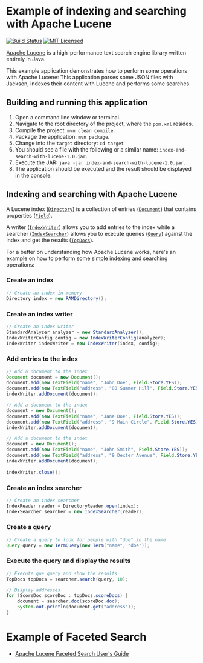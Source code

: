 # Example of indexing and searching with Apache Lucene

[![Build Status](https://travis-ci.org/cassiomolin/lucene-example.svg?branch=master)](https://travis-ci.org/cassiomolin/lucene-example)
[![MIT Licensed](https://img.shields.io/badge/license-MIT-blue.svg)](https://raw.githubusercontent.com/cassiomolin/lucene-example/master/LICENSE.txt)

[Apache Lucene] is a high-performance text search engine library written entirely in Java. 

This example application demonstrates how to perform some operations with Apache Lucene: This application parses some JSON files with Jackson, indexes their content with Lucene and performs some searches.

## Building and running this application

1. Open a command line window or terminal.
1. Navigate to the root directory of the project, where the `pom.xml` resides.
1. Compile the project: `mvn clean compile`.
1. Package the application: `mvn package`.
1. Change into the `target` directory: `cd target`
1. You should see a file with the following or a similar name: `index-and-search-with-lucene-1.0.jar`.
1. Execute the JAR: `java -jar index-and-search-with-lucene-1.0.jar`.
1. The application should be executed and the result should be displayed in the console.

## Indexing and searching with Apache Lucene

A Lucene index ([`Directory`][Directory]) is a collection of entries ([`Document`][Document]) that contains properties ([`Field`][Field]).

A writer ([`IndexWriter`][IndexWriter]) allows you to add entries to the index while a searcher ([`IndexSearcher`][IndexSearcher]) allows you to execute queries ([`Query`][Query]) against the index and get the results ([`TopDocs`][TopDocs]).

For a better on understanding how Apache Lucene works, here's an example on how to perform some simple indexing and searching operations:

### Create an index

```java
// Create an index in memory
Directory index = new RAMDirectory();
```

### Create an index writer

```java
// Create an index writer
StandardAnalyzer analyzer = new StandardAnalyzer();
IndexWriterConfig config = new IndexWriterConfig(analyzer);
IndexWriter indexWriter = new IndexWriter(index, config);
```

### Add entries to the index

```java
// Add a document to the index
Document document = new Document();
document.add(new TextField("name", "John Doe", Field.Store.YES));
document.add(new TextField("address", "80 Summer Hill", Field.Store.YES));
indexWriter.addDocument(document);

// Add a document to the index
document = new Document();
document.add(new TextField("name", "Jane Doe", Field.Store.YES));
document.add(new TextField("address", "9 Main Circle", Field.Store.YES));
indexWriter.addDocument(document);

// Add a document to the index
document = new Document();
document.add(new TextField("name", "John Smith", Field.Store.YES));
document.add(new TextField("address", "9 Dexter Avenue", Field.Store.YES));
indexWriter.addDocument(document);
    
indexWriter.close();
```

### Create an index searcher

```java
// Create an index searcher
IndexReader reader = DirectoryReader.open(index);
IndexSearcher searcher = new IndexSearcher(reader);
```

### Create a query

```java
// Create a query to look for people with "doe" in the name
Query query = new TermQuery(new Term("name", "doe"));
```

### Execute the query and display the results

```java
// Execute que query and show the results
TopDocs topDocs = searcher.search(query, 10);

// Display addresses
for (ScoreDoc scoreDoc : topDocs.scoreDocs) {
    document = searcher.doc(scoreDoc.doc);
    System.out.println(document.get("address"));
}
```

  [Apache Lucene]: http://lucene.apache.org/core/
  [Directory]: https://lucene.apache.org/core/6_5_1/core/org/apache/lucene/store/Directory.html
  [Document]: https://lucene.apache.org/core/6_5_1/core/org/apache/lucene/document/Document.html
  [Field]: https://lucene.apache.org/core/6_5_1/core/org/apache/lucene/document/Field.html
  [IndexWriter]: https://lucene.apache.org/core/6_5_1/core/org/apache/lucene/index/IndexWriter.html
  [IndexSearcher]: https://lucene.apache.org/core/6_5_1/core/org/apache/lucene/search/IndexSearcher.html
  [Query]: https://lucene.apache.org/core/6_5_1/core/org/apache/lucene/search/Query.html
  [TopDocs]: https://lucene.apache.org/core/6_5_1/core/org/apache/lucene/search/TopDocs.html

# Example of Faceted Search

* [Apache Lucene Faceted Search User's Guide](https://lucene.apache.org/core/4_0_0/facet/org/apache/lucene/facet/doc-files/userguide.html)
    